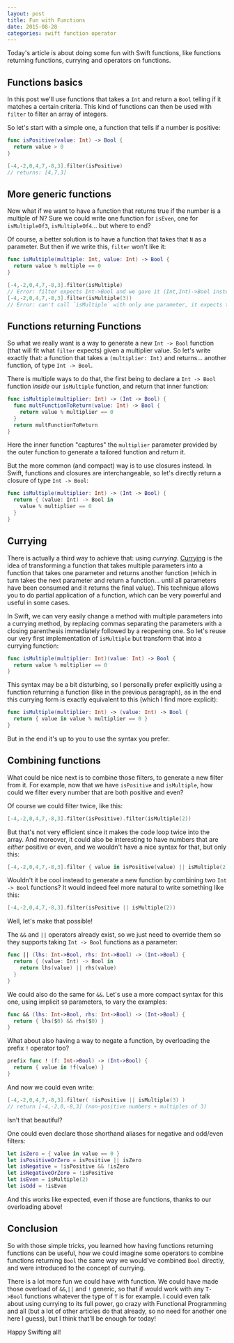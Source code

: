 ```yaml
---
layout: post
title: Fun with Functions
date: 2015-08-28
categories: swift function operator
---
```


Today's article is about doing some fun with Swift functions, like functions returning functions, currying and operators on functions.

## Functions basics

In this post we'll use functions that takes a `Int` and return a `Bool` telling if it matches a certain criteria. This kind of functions can then be used with `filter` to filter an array of integers.

So let's start with a simple one, a function that tells if a number is positive:

```swift
func isPositive(value: Int) -> Bool {
  return value > 0
}

[-4,-2,0,4,7,-8,3].filter(isPositive)
// returns: [4,7,3]
```

## More generic functions

Now what if we want to have a function that returns true if the number is a multiple of N? Sure we could write one function for `isEven`, one for `isMultipleOf3`, `isMultipleOf4`… but where to end?

Of course, a better solution is to have a function that takes that `N` as a parameter. But then if we write this, `filter` won't like it:

```swift
func isMultiple(multiple: Int, value: Int) -> Bool {
  return value % multiple == 0
}

[-4,-2,0,4,7,-8,3].filter(isMultiple)
// Error: filter expects Int->Bool and we gave it (Int,Int)->Bool instead
[-4,-2,0,4,7,-8,3].filter(isMultiple(3))
// Error: can't call `isMultiple` with only one parameter, it expects two
```

## Functions returning Functions

So what we really want is a way to generate a new `Int -> Bool` function (that will fit what `filter` expects) given a multiplier value. So let's write exactly that: a function that takes a `(multiplier: Int)` and returns… another function, of type `Int -> Bool`.

There is multiple ways to do that, the first being to declare a `Int -> Bool` function _inside_ our `isMultiple` function, and return that inner function:

```swift
func isMultiple(multiplier: Int) -> (Int -> Bool) {
  func multFunctionToReturn(value: Int) -> Bool {
    return value % multiplier == 0
  }
  return multFunctionToReturn
}
```

Here the inner function "captures" the `multiplier` parameter provided by the outer function to generate a tailored function and return it.

But the more common (and compact) way is to use closures instead. In Swift, functions and closures are interchangeable, so let's directly return a closure of type `Int -> Bool`:

```swift
func isMultiple(multiplier: Int) -> (Int -> Bool) {
  return { (value: Int) -> Bool in
    value % multiplier == 0
  }
}
```

## Currying

There is actually a third way to achieve that: using _currying_. [Currying](https://en.wikipedia.org/wiki/Currying) is the idea of transforming a function that takes multiple parameters into a function that takes one parameter and returns another function (which in turn takes the next parameter and return a function… until all parameters have been consumed and it returns the final value). This technique allows you to do partial application of a function, which can be very powerful and useful in some cases.

In Swift, we can very easily change a method with multiple parameters into a currying method, by replacing commas separating the parameters with a closing parenthesis immediately followed by a reopening one. So let's reuse our very first implementation of `isMultiple` but transform that into a currying function:

```swift
func isMultiple(multiplier: Int)(value: Int) -> Bool {
  return value % multiplier == 0
}
```

This syntax may be a bit disturbing, so I personally prefer explicitly using a function returning a function (like in the previous paragraph), as in the end this currying form is exactly equivalent to this (which I find more explicit):

```swift
func isMultiple(multiplier: Int) -> (value: Int) -> Bool {
  return { value in value % multiplier == 0 }
}
```

But in the end it's up to you to use the syntax you prefer.

## Combining functions

What could be nice next is to combine those filters, to generate a new filter from it. For example, now that we have `isPositive` and `isMultiple`, how could we filter every number that are both positive and even?

Of course we could filter twice, like this:

```swift
[-4,-2,0,4,7,-8,3].filter(isPositive).filter(isMultiple(2))
```

But that's not very efficient since it makes the code loop twice into the array. And moreover, it could also be interesting to have numbers that are _either_ positive or even, and we wouldn't have a nice syntax for that, but only this:

```swift
[-4,-2,0,4,7,-8,3].filter { value in isPositive(value) || isMultiple(2)(value) }
```

Wouldn't it be cool instead to generate a new function by combining two `Int -> Bool` functions? It would indeed feel more natural to write something like this:

```swift
[-4,-2,0,4,7,-8,3].filter(isPositive || isMultiple(2))
```

Well, let's make that possible!

The `&&` and `||` operators already exist, so we just need to override them so they supports taking `Int -> Bool` functions as a parameter:

```swift
func || (lhs: Int->Bool, rhs: Int->Bool) -> (Int->Bool) {
  return { (value: Int) -> Bool in
    return lhs(value) || rhs(value)
  }
}
```

We could also do the same for `&&`. Let's use a more compact syntax for this one, using implicit `$0` parameters, to vary the examples:

```swift
func && (lhs: Int->Bool, rhs: Int->Bool) -> (Int->Bool) {
  return { lhs($0) && rhs($0) }
}
```

What about also having a way to negate a function, by overloading the prefix `!` operator too?

```swift
prefix func ! (f: Int->Bool) -> (Int->Bool) {
  return { value in !f(value) }
}
```

And now we could even write:

```swift
[-4,-2,0,4,7,-8,3].filter( !isPositive || isMultiple(3) )
// return [-4,-2,0,-8,3] (non-positive numbers + multiples of 3)
```

Isn't that beautiful?

One could even declare those shorthand aliases for negative and odd/even filters:

```swift
let isZero = { value in value == 0 }
let isPositiveOrZero = isPositive || isZero
let isNegative = !isPositive && !isZero
let isNegativeOrZero = !isPositive
let isEven = isMultiple(2)
let isOdd = !isEven
```

And this works like expected, even if those are functions, thanks to our overloading above!

## Conclusion

So with those simple tricks, you learned how having functions returning functions can be useful, how we could imagine some operators to combine functions returning `Bool` the same way we would've combined `Bool` directly, and were introduced to the concept of currying.

There is a lot more fun we could have with function. We could have made those overload of `&&`,`||` and `!` generic, so that if would work with any `T->Bool` functions whatever the type of `T` is for example. I could even talk about using currying to its full power, go crazy with Functional Programming and all (but a lot of other articles do that already, so no need for another one here I guess), but I think that'll be enough for today!

Happy Swifting all!
